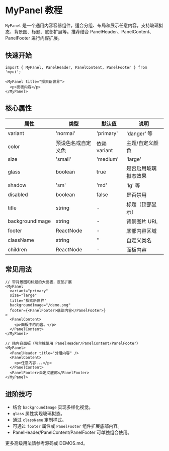 

# MyPanel 教程

`MyPanel` 是一个通用内容容器组件，适合分组、布局和展示任意内容，支持玻璃拟态、背景图、标题、底部扩展等。推荐结合 PanelHeader、PanelContent、PanelFooter 进行内容扩展。

## 快速开始

```tsx
import { MyPanel, PanelHeader, PanelContent, PanelFooter } from 'myui';

<MyPanel title="探索新世界">
  <p>面板内容</p>
</MyPanel>
```

## 核心属性

| 属性             | 类型                                 | 默认值      | 说明                   |
|------------------|--------------------------------------|-------------|------------------------|
| variant          | 'normal' | 'primary' | 'danger' 等    | 'normal'    | 面板风格               |
| color            | 预设色名或自定义色                   | 依赖 variant| 主题/自定义颜色        |
| size             | 'small' | 'medium' | 'large'         | 'medium'    | 面板尺寸（内边距）     |
| glass            | boolean                              | true        | 是否启用玻璃拟态效果   |
| shadow           | 'sm' | 'md' | 'lg' 等                | 'md'        | 面板阴影               |
| disabled         | boolean                              | false       | 是否禁用               |
| title            | string                               | -           | 标题（顶部显示）       |
| backgroundImage  | string                               | -           | 背景图片 URL           |
| footer           | ReactNode                            | -           | 底部内容区域           |
| className        | string                               | ''          | 自定义类名             |
| children         | ReactNode                            | -           | 面板内容               |

## 常见用法

```tsx
// 带背景图和标题的大面板，底部扩展
<MyPanel 
  variant="primary" 
  size="large"
  title="探索新世界"
  backgroundImage="/demo.png"
  footer={<PanelFooter>底部内容</PanelFooter>}
>
  <PanelContent>
    <p>面板中的内容。</p>
  </PanelContent>
</MyPanel>

// 纯内容面板（可单独使用 PanelHeader/PanelContent/PanelFooter）
<MyPanel>
  <PanelHeader title="分组内容" />
  <PanelContent>
    <p>任意内容...</p>
  </PanelContent>
  <PanelFooter>自定义底部</PanelFooter>
</MyPanel>
```

## 进阶技巧

- 结合 `backgroundImage` 实现多样化视觉。
- `glass` 属性实现玻璃拟态。
- 通过 `className` 定制样式。
- 可通过 `footer` 属性或 `PanelFooter` 组件扩展底部内容。
- PanelHeader/PanelContent/PanelFooter 可单独组合使用。

更多高级用法请参考源码或 DEMOS.md。